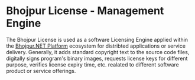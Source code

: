 # Bhojpur License - Management Engine

The Bhojpur License is used as a software Licensing Engine applied within the [Bhojpur.NET Platform](http://github.com/bhojpur/platform) ecosystem for distribted applications or service delivery. Generally, it adds standard copyright text to the source code files, digitally signs program's binary images, requests license keys for different purpose, verifies license expiry time, etc. realated to different software product or service offerings.
